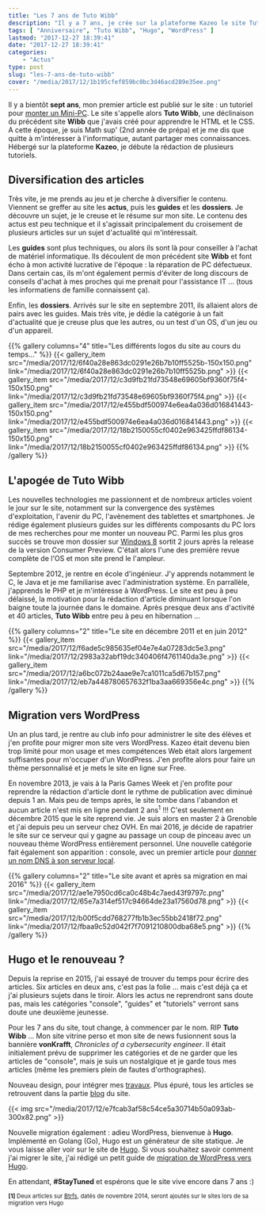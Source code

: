 ```yaml
---
title: "Les 7 ans de Tuto Wibb"
description: "Il y a 7 ans, je crée sur la plateforme Kazeo le site Tuto Wibb. Retour sur l'évolution du site ces 7 dernières années ..."
tags: [ "Anniversaire", "Tuto Wibb", "Hugo", "WordPress" ]
lastmod: "2017-12-27 18:39:41"
date: "2017-12-27 18:39:41"
categories:
    - "Actus"
type: post
slug: "les-7-ans-de-tuto-wibb"
cover: "/media/2017/12/1b195cfef859bc0bc3d46acd289e35ee.png"
---
```


Il y a bientôt **sept ans**, mon premier article est publié sur le site : un tutoriel pour [monter un Mini-PC](/tutoriels/monter-un-mini-pc/). Le site s'appelle alors **Tuto Wibb**, une déclinaison du précédent site **Wibb** que j'avais créé pour apprendre le HTML et le CSS. A cette époque, je suis Math sup' (2nd année de prépa) et je me dis que quitte à m'intéresser à l'informatique, autant partager mes connaissances. Hébergé sur la plateforme **Kazeo**, je débute la rédaction de plusieurs tutoriels.

<!--more-->

## Diversification des articles

Très vite, je me prends au jeu et je cherche à diversifier le contenu. Viennent se greffer au site les **actus**, puis les **guides** et les **dossiers**. Je découvre un sujet, je le creuse et le résume sur mon site. Le contenu des actus est peu technique et il s'agissait principalement du croisement de plusieurs articles sur un sujet d'actualité qui m'intéressait.

Les **guides** sont plus techniques, ou alors ils sont là pour conseiller à l'achat de matériel informatique. Ils découlent de mon précédent site **Wibb** et font écho à mon activité lucrative de l'époque : la réparation de PC défectueux. Dans certain cas, ils m'ont également permis d'éviter de long discours de conseils d'achat à mes proches qui me prenait pour l'assistance IT ... (tous les informatiens de famille connaissent ça).

Enfin, les **dossiers**. Arrivés sur le site en septembre 2011, ils allaient alors de pairs avec les guides. Mais très vite, je dédie la catégorie à un fait d'actualité que je creuse plus que les autres, ou un test d'un OS, d'un jeu ou d'un appareil. 

{{% gallery columns="4" title="Les différents logos du site au cours du temps..." %}}
{{< gallery_item src="/media/2017/12/6f40a28e863dc0291e26b7b10ff5525b-150x150.png" link="/media/2017/12/6f40a28e863dc0291e26b7b10ff5525b.png" >}}
{{< gallery_item src="/media/2017/12/c3d9fb21fd73548e69605bf9360f75f4-150x150.png" link="/media/2017/12/c3d9fb21fd73548e69605bf9360f75f4.png" >}}
{{< gallery_item src="/media/2017/12/e455bdf500974e6ea4a036d016841443-150x150.png" link="/media/2017/12/e455bdf500974e6ea4a036d016841443.png" >}}
{{< gallery_item src="/media/2017/12/18b2150055cf0402e963425ffdf86134-150x150.png" link="/media/2017/12/18b2150055cf0402e963425ffdf86134.png" >}}
{{% /gallery %}}

## L'apogée de Tuto Wibb

Les nouvelles technologies me passionnent et de nombreux articles voient le jour sur le site, notamment sur la convergence des systèmes d'exploitation, l'avenir du PC, l'avènement des tablettes et smartphones. Je rédige également plusieurs guides sur les différents composants du PC lors de mes recherches pour me monter un nouveau PC. Parmi les plus gros succès se trouve mon dossier sur [Windows 8](/dossiers/windows-8-los-nouvelle-generation/) sortit 2 jours après la release de la version Consumer Preview. C'était alors l'une des première revue complète de l'OS et mon site prend le l'ampleur.

Septembre 2012, je rentre en école d'ingénieur. J'y apprends notamment le C, le Java et je me familiarise avec l'administration système. En parrallèle, j'apprends le PHP et je m'intéresse à WordPress. Le site est peu à peu délaissé, la motivation pour la rédaction d'article diminuant lorsque l'on baigne toute la journée dans le domaine. Après presque deux ans d'activité et 40 articles, **Tuto Wibb** entre peu à peu en hibernation ...

{{% gallery columns="2" title="Le site en décembre 2011 et en juin 2012" %}}
{{< gallery_item src="/media/2017/12/f6ade5c985635ef04e7e4a07283dc5e3.png" link="/media/2017/12/2983a32abf19dc340406f4761140da3e.png" >}}
{{< gallery_item src="/media/2017/12/a6bc072b24aae9e7ca1011ca5d67b157.png" link="/media/2017/12/eb7a448780657632f1ba3aa669356e4c.png" >}}
{{% /gallery %}}

## Migration vers WordPress

Un an plus tard, je rentre au club info pour administrer le site des élèves et j'en profite pour migrer mon site vers WordPress. Kazeo était devenu bien trop limité pour mon usage et mes compétences Web était alors largement suffisantes pour m'occuper d'un WordPress. J'en profite alors pour faire un thème personnalisé et je mets le site en ligne sur Free.

En novembre 2013, je vais à la Paris Games Week et j'en profite pour reprendre la rédaction d'article dont le rythme de publication avec diminué depuis 1 an. Mais peu de temps après, le site tombe dans l'abandon et aucun article n'est mis en ligne pendant 2 ans<sup>1</sup> !!! C'est seulement en décembre 2015 que le site reprend vie. Je suis alors en master 2 à Grenoble et j'ai depuis peu un serveur chez OVH. En mai 2016, je décide de rapatrier le site sur ce serveur qui y gagne au passage un coup de pinceau avec un nouveau thème WordPress entièrement personnel. Une nouvelle catégorie fait également son apparition : console, avec un premier article pour [donner un nom DNS à son serveur local](/console/donner-nom-dns-a-serveur-local/).

{{% gallery columns="2" title="Le site avant et après sa migration en mai 2016" %}}
{{< gallery_item src="/media/2017/12/ae1e7950cd6ca0c48b4c7aed43f9797c.png" link="/media/2017/12/65e7a314ef517c94664de23a17560d78.png" >}}
{{< gallery_item src="/media/2017/12/b00f5cdd768277fb1b3ec55bb2418f72.png" link="/media/2017/12/fbaa9c52d042f7f7091210800dba68e5.png" >}}
{{% /gallery %}}

## Hugo et le renouveau ?

Depuis la reprise en 2015, j'ai essayé de trouver du temps pour écrire des articles. Six articles en deux ans, c'est pas la folie ... mais c'est déjà ça et j'ai plusieurs sujets dans le tiroir. Alors les actus ne reprendront sans doute pas, mais les catégories "console", "guides" et "tutoriels" verront sans doute une deuxième jeunesse.

Pour les 7 ans du site, tout change, à commencer par le nom. RIP **Tuto Wibb** ... Mon site vitrine perso et mon site de news fusionnent sous la bannière **vonKrafft**, *Chronicles of a cybersecurity engineer*. Il était initialement prévu de supprimer les catégories et de ne garder que les articles de "console", mais je suis un nostalgique et je garde tous mes articles (même les premiers plein de fautes d'orthographes).

Nouveau design, pour intégrer mes [travaux](/works). Plus épuré, tous les articles se retrouvent dans la partie [blog](/) du site.

{{< img src="/media/2017/12/e7fcab3af58c54ce5a30714b50a093ab-300x82.png" >}}

Nouvelle migration également : adieu WordPress, bienvenue à **Hugo**. Implémenté en Golang (Go), Hugo est un générateur de site statique. Je vous laisse aller voir sur le site de [Hugo](https://gohugo.io/). Si vous souhaitez savoir comment j'ai migrer le site, j'ai rédigé un petit guide de [migration de WordPress vers Hugo](/guides/repertoire-git-accessible/).

En attendant, **#StayTuned** et espérons que le site vive encore dans 7 ans :)

<small class="align-right">**[1]** Deux articles sur [Btrfs](/dossiers/systeme-de-fichier-emergence-btrfs/), datés de novembre 2014, seront ajoutés sur le sites lors de sa migration vers Hugo</small>
